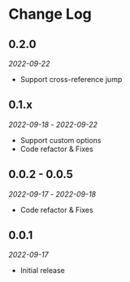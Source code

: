 # Change Log

## 0.2.0

*2022-09-22*

- Support cross-reference jump

## 0.1.x

*2022-09-18* - *2022-09-22*

- Support custom options
- Code refactor & Fixes

## 0.0.2 - 0.0.5

*2022-09-17* - *2022-09-18*

- Code refactor & Fixes

## 0.0.1

*2022-09-17*

- Initial release
